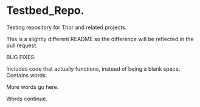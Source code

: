# Testbed_Repo.

Testing repository for Thor and related projects. 

This is a slightly different README so the difference will be reflected in the pull request. 

BUG FIXES:

Includes code that actually functions, instead of being a blank space. 
Contains words. 

More words go here. 

Words continue. 
